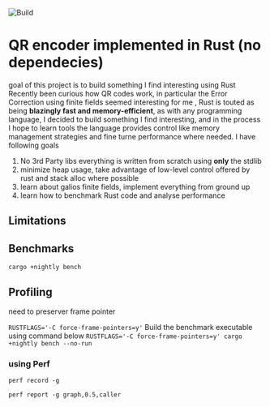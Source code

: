 ![Build](https://github.com/isaiah-perumalla/qrs/actions/workflows/rust.yml/badge.svg)
# QR encoder implemented in Rust (no dependecies)
goal of this project is to build something I find interesting using Rust
Recently been curious how QR codes work, in particular the Error Correction using finite fields seemed interesting for me ,
Rust is touted as being **blazingly fast and memory-efficient**, as with any programming language, I decided to build something I find interesting, and in the 
process I hope to learn tools the language provides control like memory management strategies and fine turne performance where needed. 
I have following goals 
1. No 3rd Party libs everything is written from scratch using **only** the stdlib
2. minimize heap usage, take advantage of low-level control offered by rust and stack alloc where possible
3. learn about galios finite fields, implement everything from ground up
4. learn how to benchmark Rust code and analyse performance


## Limitations

## Benchmarks
`cargo +nightly bench`

## Profiling 
need to preserver frame pointer

`RUSTFLAGS='-C force-frame-pointers=y'`
Build the benchmark executable using command below
`RUSTFLAGS='-C force-frame-pointers=y' cargo +nightly bench --no-run`

### using Perf
`perf record -g `

`perf report -g graph,0.5,caller`

